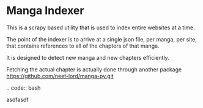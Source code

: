 # Manga Indexer

This is a scrapy based utility that is used to index entire websites at a time.

The point of the indexer is to arrive at a single json file, per manga, per site, that contains references to all of the chapters of that manga.

It is designed to detect new manga and new chapters efficiently.

Fetching the actual chapter is actually done through another package https://github.com/neet-lord/manga-py.git

.. code:: bash

asdfasdf
